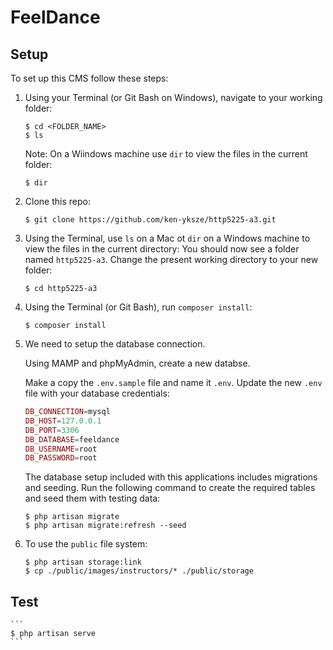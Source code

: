 # FeelDance
## Setup

To set up this CMS follow these steps:

1. Using your Terminal (or Git Bash on Windows), navigate to your working folder:

    ```
    $ cd <FOLDER_NAME>
    $ ls
    ```

    Note: On a Wiindows machine use ```dir``` to view the files in the current folder:

    ```
    $ dir
    ```

2. Clone this repo:

    ```
    $ git clone https://github.com/ken-yksze/http5225-a3.git
    ```

3. Using the Terminal, use ```ls``` on a Mac ot ```dir``` on a Windows machine to view the files in the current directory:
    You should now see a folder named ```http5225-a3```. Change the present working directory to your new folder:

    ```
    $ cd http5225-a3
    ```

4. Using the Terminal (or Git Bash), run ```composer install```:

    ```
    $ composer install
    ```

5. We need to setup the database connection. 

    Using MAMP and phpMyAdmin, create a new databse. 

    Make a copy the ```.env.sample``` file and name it ```.env```. Update the new ```.env``` file with your database credentials:

    ```php
    DB_CONNECTION=mysql
    DB_HOST=127.0.0.1
    DB_PORT=3306
    DB_DATABASE=feeldance
    DB_USERNAME=root
    DB_PASSWORD=root
    ```

    The database setup included with this applications includes migrations and seeding. Run the following command to create the required tables and seed them with testing data:

    ```
    $ php artisan migrate
    $ php artisan migrate:refresh --seed
    ```

6. To use the ```public``` file system:
    ```
    $ php artisan storage:link
    $ cp ./public/images/instructors/* ./public/storage
    ```

## Test
    ```
    $ php artisan serve
    ```